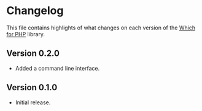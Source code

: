 # Changelog
This file contains highlights of what changes on each version of the [Which for PHP](https://github.com/cedx/which.php) library.

## Version 0.2.0
- Added a command line interface.
## Version 0.1.0
- Initial release.
